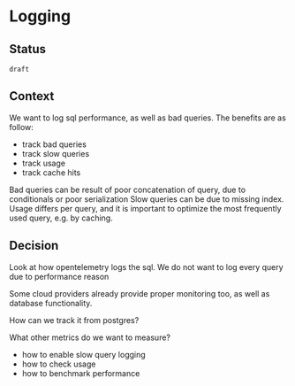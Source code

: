 # Logging

## Status


`draft`

## Context

We want to log sql performance, as well as bad queries.
The benefits are as follow:

- track bad queries
- track slow queries
- track usage
- track cache hits

Bad queries can be result of poor concatenation of query, due to conditionals or poor serialization
Slow queries can be due to missing index.
Usage differs per query, and it is important to optimize the most frequently used query, e.g. by caching.

## Decision

Look at how opentelemetry logs the sql. We do not want to log every query due to performance reason

Some cloud providers already provide proper monitoring too, as well as database functionality.

How can we track it from postgres?

What other metrics do we want to measure?


- how to enable slow query logging
- how to check usage
- how to benchmark performance 
